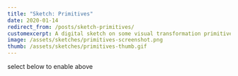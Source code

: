 ```yaml
---
title: "Sketch: Primitives"
date: 2020-01-14
redirect_from: /posts/sketch-primitives/
customexcerpt: A digital sketch on some visual transformation primitives.
image: /assets/sketches/primitives-screenshot.png
thumb: /assets/sketches/primitives-thumb.gif
---
```


<script src="/assets/lib/p5-0.10.2.js"></script>
<script src="{{ "/assets/sketches/primitives.js" | url }}"></script>

<style>
    .top-holder {
        width: 100%;
        /* margin: 10px; */
    }

    .top-holder canvas {
        margin-left: auto;
        margin-right: auto;
        display: block;
    }

    .holder {
        display: inline-block;
    }

    .clear {
        clear: both;
    }

    .holder canvas {
        margin-left: auto;
        margin-right: auto;
        display: block;
        margin: 10px;
    }

@keyframes slide {
  from { left: 100%;}
  to { left: -100%;}
}
@-webkit-keyframes slide {
  from { left: 100%;}
  to { left: -100%;}
}

.marquee {
    overflow: hidden;
}

.notice {
    position: relative;
    margin-top: 28px;
    margin-bottom: -2px;
    animation-name: slide;
    animation-duration: 20s;
    animation-timing-function: linear;
    animation-iteration-count: infinite;
    -webkit-animation-name: slide;
    -webkit-animation-duration: 20s;
    -webkit-animation-timing-function:linear;
    -webkit-animation-iteration-count: infinite;
}

</style>


<div id="big-container" class="container"></div>
<div class="clear"></div>
<!-- <div class="marquee"> -->
<p class="mt5">select below to enable above</p>
<!-- </div> -->
<div id="many-container"></div>
